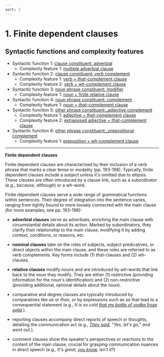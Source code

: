 ```yaml
---
sort: 1
---
```


# 1. Finite dependent clauses

## Syntactic functions and complexity features

- Syntactic function 1: [clause constituent: adverbial](1_Syntactic%20function1.html#1-1-clause-constituent-adverbial)
    - Complexity feature 1: [multiple adverbial clause](1_Syntactic%20function1.html#1-1-1-multiple-adverbial-clause)
- Syntactic function 2: [clause constituent: verb complement](2_Syntactic%20function2.html#1-2-clause-constituent-verb-complement)
    - Complexity feature 1: [verb + *that*-complement clause](2_Syntactic%20function2.html#1-2-1-verb--that-complement-clause)
    - Complexity feature 2: [verb + *wh*-complement clause](2_Syntactic%20function2.html#1-2-2-verb--wh-complement-clause)
- Syntactic function 3: [noun phrase constituent: modifier](3_Syntactic%20function3.html#1-3-noun-phrase-constituent-modifier)
    - Complexity feature 1: [noun + finite relative clause](3_Syntactic%20function3.html#1-3-1-noun--finite-relative-clause)
- Syntactic function 4: [noun phrase constituent: complement](4_Syntactic%20function4.html#1-4-noun-phrase-constituent-complement)
    - Complexity feature 1: [noun + *that*-complement clause](4_Syntactic%20function4.html#1-4-1-noun--that-complement-clause)
- Syntactic function 5: [other phrase constituent:_adjective complement](5_Syntactic%20function5.html#1-5-other-phrase-constituent_adjective-complement)
    - Complexity feature 1: [adjective + *that*-complement clause](5_Syntactic%20function5.html#1-5-1-adjective--that-complement-clause)
    - Complexity feature 2: [extraposed adjective + *that*-complement clause](5_Syntactic%20function5.html#1-5-2-extraposed-adjective--that-complement-clause)
- Syntactic function 6: [other phrase constituent:_prepositional complement](6_Syntactic%20function6.html#1-6-other-phrase-constituent_preposition-complement)
    - Complexity feature 1: [preposition + *wh*-complement clause](6_Syntactic%20function6.html#1-6-1-preposition--wh-complement-clause)

---

**Finite dependent clauses**

Finite dependent clauses are characterized by their inclusion of a verb phrase that marks a clear tense or modality (pp. 193-198). Typically, finite dependent clauses include a subject unless it's omitted due to ellipsis. These clauses are often introduced by a clause link, such as a subordinator (e.g., *because*, *although*) or a *wh*-word.

Finite dependent clauses serve a wide range of grammatical functions within sentences. Their degree of integration into the sentence varies, ranging from tightly bound to more loosely connected with the main clause (for more examples, see pp. 193-198):

- **adverbial clauses** serve as adverbials, enriching the main clause with circumstantial details about its action. Marked by subordinators, they clarify their relationship to the main clause, modifying it by adding context, conditions, or reasons, etc.

- **nominal clauses** take on the roles of subjects, subject predicatives, or direct objects within the main clause, and these roles are referred to as verb complements. Key forms include (1) *that*-clauses and (2) *wh*-clauses.

- **relative clauses** modify nouns and are introduced by *wh*-words that link back to the noun they modify. They are either (1) restrictive (providing information for the noun's identification) and (2) non-restrictive (providing additional, optional details about the noun).

- comparative and degree clauses are typically introduced by comparatives like *as* or *than*, or by expressions such as *so* that lead to a consequential statement (e.g., *It is so cold <ins>that my bottle of vodka froze solid</ins>.*).

- reporting clauses accompany direct reports of speech or thoughts, detailing the communication act (e.g., *<ins>They said</ins>, "Yes, let's go," and went out.*).

- comment clauses show the speaker's perspectives or reactions to the content of the main clause, crucial for grasping communication nuances in direct speech (e.g., *It's great, <ins>you know</ins>, isn't it?*)
